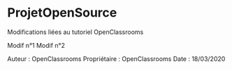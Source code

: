 # ProjetOpenSource
Modifications liées au tutoriel OpenClassrooms

Modif n°1
Modif n°2

Auteur : OpenClassrooms
Propriétaire : OpenClassrooms
Date : 18/03/2020
